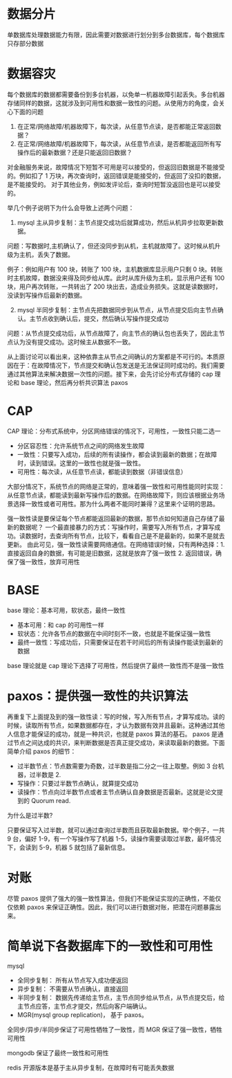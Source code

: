 # 数据分片

单数据库处理数据能力有限，因此需要对数据进行划分到多台数据库，每个数据库只存部分数据

# 数据容灾

每个数据库的数据都需要备份到多台机器，以免单一机器故障引起丢失。多台机器存储同样的数据，这就涉及到可用性和数据一致性的问题。从使用方的角度，会关心下面的问题

1. 在正常/网络故障/机器故障下，每次读，从任意节点读，是否都能正常返回数据？
2. 在正常/网络故障/机器故障下，每次读，从任意节点读，是否都能返回所有写操作后的最新数据？还是只能返回旧数据？

对金融服务来说，故障情况下短暂不可用是可以接受的，但返回旧数据是不能接受的。例如扣了 1 万块，再次查询时，返回错误是能接受的，但返回了没扣的数据，是不能接受的。 对于其他业务，例如发评论后，查询时短暂没返回也是可以接受的。

举几个例子说明下为什么会导致上述两个问题：

1. mysql 主从异步复制：主节点提交成功后就算成功，然后从机异步拉取更新数据。

问题：写数据时,主机确认了，但还没同步到从机，主机就故障了。这时候从机升级为主机，丢失了数据。

例子：例如用户有 100 块，转账了 100 块，主机数据库显示用户只剩 0 块。转账时主机故障，数据没来得及同步给从库。此时从库升级为主机，显示用户还有 100 块，用户再次转账，一共转出了 200 块出去，造成业务损失。这就是读数据时，没读到写操作后最新的数据。

2. mysql 半同步复制：主节点先把数据同步到从节点，从节点提交后向主节点确认。主节点收到确认后，提交，然后确认写操作提交成功

问题：从节点提交成功后，从节点故障了，向主节点的确认包也丢失了，因此主节点认为没有提交成功。这时候主从数据不一致。

从上面讨论可以看出来，这种依靠主从节点之间确认的方案都是不可行的。本质原因在于：在故障情况下，节点提交和确认包发送是无法保证同时成功的。我们需要通过其他算法来解决数据一次性的问题。接下来，会先讨论分布式存储的 cap 理论和 base 理论，然后再分析共识算法 paxos

# CAP

CAP 理论：分布式系统中，分区网络错误的情况下，可用性，一致性只能二选一

- 分区容忍性：允许系统节点之间的网络发生故障
- 一致性：只要写入成功，后续的所有读操作，都会读到最新的数据；在故障时，读到错误。这里的一致性也就是强一致性。
- 可用性：每次读，从任意节点读，都能读到数据（非错误信息）

大部分情况下，系统节点的网络是正常的，意味着强一致性和可用性能同时实现：从任意节点读，都能读到最新写操作后的数据。在网络故障下，则应该根据业务场景选择一致性或者可用性。那为什么两者不能同时兼得？这里来个证明的思路。

强一致性读是要保证每个节点都能返回最新的数据，那节点如何知道自己存储了最新的数据呢？
一个最直接暴力的方式：写操作时，需要写入所有节点，才算写成功。读数据时，去查询所有节点，比较下，看看自己是不是最新的，如果不是就去更新。 由此可见，强一致性读需要网络通信。在网络错误时候，只有两种选择：1. 直接返回自身的数据，有可能是旧数据，这就是放弃了强一致性 2. 返回错误，确保了强一致性，放弃可用性

# BASE

base 理论：基本可用，软状态，最终一致性

- 基本可用：和 cap 的可用性一样
- 软状态：允许各节点的数据在中间时刻不一致，也就是不能保证强一致性
- 最终一致性：写成功后，只需要保证在若干时间后的所有读操作能读到最新的数据

base 理论就是 cap 理论下选择了可用性，然后提供了最终一致性而不是强一致性

# paxos：提供强一致性的共识算法

再重复下上面提及到的强一致性读：写的时候，写入所有节点，才算写成功。读的时候，读取所有节点，如果数据都存在，才认为数据有效并且最新。这种通过其他人信息才能保证的成功，就是一种共识，也就是 paxos 算法的基石。 paxos 是通过节点之间达成的共识，来判断数据是否真正提交成功，来读取最新的数据。下面简单介绍 paxos 的细节：

- 过半数节点：节点数需要为奇数，过半数是指二分之一往上取整。例如 3 台机器，过半数是 2.
- 写操作：只要过半数节点确认，就算提交成功
- 读操作：节点向过半数节点或者主节点确认自身数据是否最新。这就是论文提到的 Quorum read.

为什么是过半数?

只要保证写入过半数，就可以通过查询过半数而且获取最新数据。举个例子，一共 9 台，偏好 1-9，有一个写操作写了机器 1-5，读操作需要读取过半数，最坏情况下，会读到 5-9，机器 5 就包括了最新信息。

# 对账

尽管 paxos 提供了强大的强一致性算法，但我们不能保证实现的正确性，不能仅仅依赖 paxos 来保证正确性。因此，我们可以进行数据对账，把潜在问题暴露出来。

# 简单说下各数据库下的一致性和可用性

mysql

- 全同步复制： 所有从节点写入成功便返回
- 异步复制： 不需要从节点确认，直接返回
- 半同步复制： 数据先传递给主节点，主节点同步给从节点，从节点提交后，给主节点应答，主节点才提交，然后向客户端确认。
- MGR(mysql group replication)， 基于 paxos。

全同步/异步/半同步保证了可用性牺牲了一致性，而 MGR
保证了强一致性，牺牲可用性

mongodb
保证了最终一致性和可用性

redis
开源版本是基于主从异步复制，在故障时有可能丢失数据
